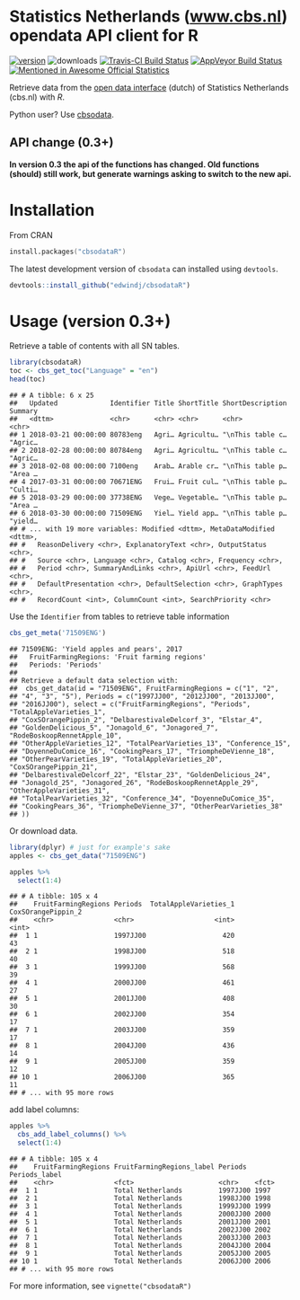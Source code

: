
# Statistics Netherlands (www.cbs.nl) opendata API client for R

[![version](http://www.r-pkg.org/badges/version/cbsodataR)](https://CRAN.R-project.org/package=cbsodataR)
![downloads](http://cranlogs.r-pkg.org/badges/cbsodataR) [![Travis-CI
Build
Status](https://travis-ci.org/edwindj/cbsodataR.png?branch=master)](https://travis-ci.org/edwindj/cbsodataR)
[![AppVeyor Build
Status](https://ci.appveyor.com/api/projects/status/github/edwindj/cbsodatar?branch=master)](https://ci.appveyor.com/project/edwindj/cbsodatar)
[![Mentioned in Awesome Official Statistics ](https://awesome.re/mentioned-badge.svg)](http://www.awesomeofficialstatistics.org)

Retrieve data from the [open data
interface](http://www.cbs.nl/nl-NL/menu/cijfers/statline/open-data/default.htm)
(dutch) of Statistics Netherlands (cbs.nl) with *R*.

Python user? Use [cbsodata](https://github.com/J535D165/cbsodata).

## API change (0.3+)

**In version 0.3 the api of the functions has changed. Old functions
(should) still work, but generate warnings asking to switch to the new
api.**

# Installation

From CRAN

``` s
install.packages("cbsodataR")
```

The latest development version of `cbsodata` can installed using
`devtools`.

``` r
devtools::install_github("edwindj/cbsodataR")
```

# Usage (version 0.3+)

Retrieve a table of contents with all SN tables.

``` r
library(cbsodataR)
toc <- cbs_get_toc("Language" = "en")
head(toc)
```

    ## # A tibble: 6 x 25
    ##   Updated             Identifier Title ShortTitle ShortDescription Summary
    ##   <dttm>              <chr>      <chr> <chr>      <chr>            <chr>  
    ## 1 2018-03-21 00:00:00 80783eng   Agri… Agricultu… "\nThis table c… "Agric…
    ## 2 2018-02-28 00:00:00 80784eng   Agri… Agricultu… "\nThis table c… "Agric…
    ## 3 2018-02-08 00:00:00 7100eng    Arab… Arable cr… "\nThis table p… "Area …
    ## 4 2017-03-31 00:00:00 70671ENG   Frui… Fruit cul… "\nThis table p… "Culti…
    ## 5 2018-03-29 00:00:00 37738ENG   Vege… Vegetable… "\nThis table p… "Area …
    ## 6 2018-03-30 00:00:00 71509ENG   Yiel… Yield app… "\nThis table p… "yield…
    ## # ... with 19 more variables: Modified <dttm>, MetaDataModified <dttm>,
    ## #   ReasonDelivery <chr>, ExplanatoryText <chr>, OutputStatus <chr>,
    ## #   Source <chr>, Language <chr>, Catalog <chr>, Frequency <chr>,
    ## #   Period <chr>, SummaryAndLinks <chr>, ApiUrl <chr>, FeedUrl <chr>,
    ## #   DefaultPresentation <chr>, DefaultSelection <chr>, GraphTypes <chr>,
    ## #   RecordCount <int>, ColumnCount <int>, SearchPriority <chr>

Use the `Identifier` from tables to retrieve table information

``` r
cbs_get_meta('71509ENG')
```

    ## 71509ENG: 'Yield apples and pears', 2017
    ##   FruitFarmingRegions: 'Fruit farming regions'
    ##   Periods: 'Periods' 
    ## 
    ## Retrieve a default data selection with:
    ##  cbs_get_data(id = "71509ENG", FruitFarmingRegions = c("1", "2", 
    ## "4", "3", "5"), Periods = c("1997JJ00", "2012JJ00", "2013JJ00", 
    ## "2016JJ00"), select = c("FruitFarmingRegions", "Periods", "TotalAppleVarieties_1", 
    ## "CoxSOrangePippin_2", "DelbarestivaleDelcorf_3", "Elstar_4", 
    ## "GoldenDelicious_5", "Jonagold_6", "Jonagored_7", "RodeBoskoopRennetApple_10", 
    ## "OtherAppleVarieties_12", "TotalPearVarieties_13", "Conference_15", 
    ## "DoyenneDuComice_16", "CookingPears_17", "TriompheDeVienne_18", 
    ## "OtherPearVarieties_19", "TotalAppleVarieties_20", "CoxSOrangePippin_21", 
    ## "DelbarestivaleDelcorf_22", "Elstar_23", "GoldenDelicious_24", 
    ## "Jonagold_25", "Jonagored_26", "RodeBoskoopRennetApple_29", "OtherAppleVarieties_31", 
    ## "TotalPearVarieties_32", "Conference_34", "DoyenneDuComice_35", 
    ## "CookingPears_36", "TriompheDeVienne_37", "OtherPearVarieties_38"
    ## ))

Or download data.

``` r
library(dplyr) # just for example's sake
apples <- cbs_get_data("71509ENG") 

apples %>% 
  select(1:4)
```

    ## # A tibble: 105 x 4
    ##    FruitFarmingRegions Periods  TotalAppleVarieties_1 CoxSOrangePippin_2
    ##    <chr>               <chr>                    <int>              <int>
    ##  1 1                   1997JJ00                   420                 43
    ##  2 1                   1998JJ00                   518                 40
    ##  3 1                   1999JJ00                   568                 39
    ##  4 1                   2000JJ00                   461                 27
    ##  5 1                   2001JJ00                   408                 30
    ##  6 1                   2002JJ00                   354                 17
    ##  7 1                   2003JJ00                   359                 17
    ##  8 1                   2004JJ00                   436                 14
    ##  9 1                   2005JJ00                   359                 12
    ## 10 1                   2006JJ00                   365                 11
    ## # ... with 95 more rows

add label columns:

``` r
apples %>% 
  cbs_add_label_columns() %>% 
  select(1:4)
```

    ## # A tibble: 105 x 4
    ##    FruitFarmingRegions FruitFarmingRegions_label Periods  Periods_label
    ##    <chr>               <fct>                     <chr>    <fct>        
    ##  1 1                   Total Netherlands         1997JJ00 1997         
    ##  2 1                   Total Netherlands         1998JJ00 1998         
    ##  3 1                   Total Netherlands         1999JJ00 1999         
    ##  4 1                   Total Netherlands         2000JJ00 2000         
    ##  5 1                   Total Netherlands         2001JJ00 2001         
    ##  6 1                   Total Netherlands         2002JJ00 2002         
    ##  7 1                   Total Netherlands         2003JJ00 2003         
    ##  8 1                   Total Netherlands         2004JJ00 2004         
    ##  9 1                   Total Netherlands         2005JJ00 2005         
    ## 10 1                   Total Netherlands         2006JJ00 2006         
    ## # ... with 95 more rows

For more information, see `vignette("cbsodataR")`
